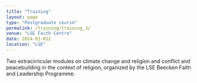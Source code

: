 ```yaml
---
title: "Training"
layout: page
type: "Postgraduate course"
permalink: /training/training_3/
venue: "LSE Faith Centre"
date: 2024-01-012
location: "LSE"
---
```


Two extracirricular modules on climate change and religion and conflict and peacebuilding in the context of religion, organized by the LSE Beecken Faith and Leadership Programme.
